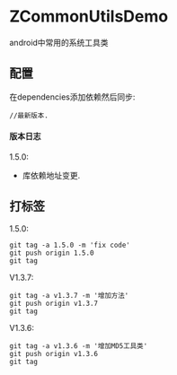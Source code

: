 # ZCommonUtilsDemo
android中常用的系统工具类

## 配置

在dependencies添加依赖然后同步:

```
//最新版本.
```

#### 版本日志
1.5.0:
- 库依赖地址变更.

## 打标签

1.5.0:

```
git tag -a 1.5.0 -m 'fix code'
git push origin 1.5.0
git tag
```

V1.3.7:

```
git tag -a v1.3.7 -m '增加方法'
git push origin v1.3.7
git tag
```

V1.3.6:

```
git tag -a v1.3.6 -m '增加MD5工具类'
git push origin v1.3.6
git tag
```

